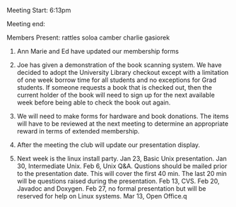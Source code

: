 Meeting Start: 6:13pm </p><p>
Meeting end:  </p><p>
Members Present: rattles soloa camber charlie gasiorek </p><p>
1. Ann Marie and Ed have updated our membership forms </p><p>
2. Joe has given a demonstration of the book scanning system. We have decided to adopt the University Library checkout except with a limitation of one week borrow time for all students and no exceptions for Grad students. If someone requests a book that is checked out, then the current holder of the book will need to sign up for the next available week before being able to check the book out again. </p><p>
3. We will need to make forms for hardware and book donations. The items will have to be reviewed at the next meeting to determine an appropriate reward in terms of extended membership. </p><p>
4. After the meeting the club will update our presentation display. </p><p>
5. Next week is the linux install party.  Jan 23, Basic Unix presentation.  Jan 30, Intermediate Unix.  Feb 6, Unix Q&A.  Qustions should be mailed prior to the presentation date. This will cover the first 40 min. The last 20 min will be questions raised during the presentation. Feb 13, CVS. Feb 20, Javadoc and Doxygen.  Feb 27, no formal presentation but will be reserved for help on Linux systems.  Mar 13, Open Office.q</p>
